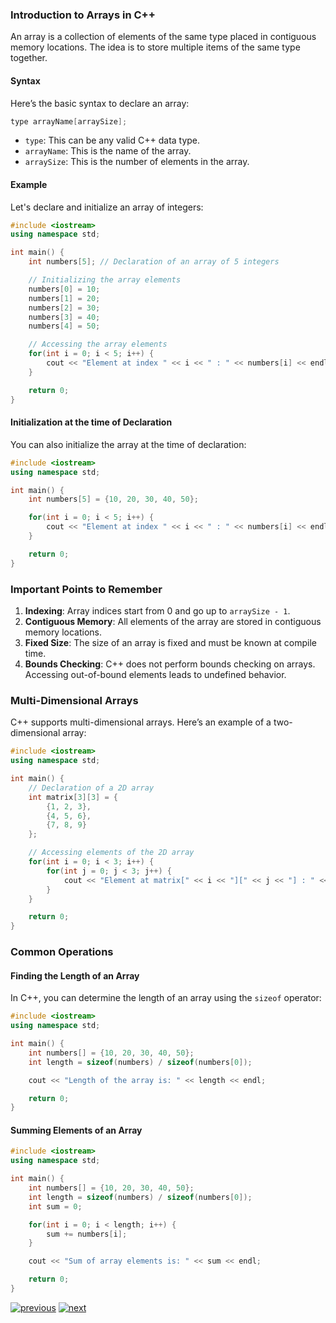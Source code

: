 ### Introduction to Arrays in C++

An array is a collection of elements of the same type placed in contiguous memory locations. The idea is to store multiple items of the same type together.

#### Syntax

Here’s the basic syntax to declare an array:

```cpp
type arrayName[arraySize];
```

- `type`: This can be any valid C++ data type.
- `arrayName`: This is the name of the array.
- `arraySize`: This is the number of elements in the array.

#### Example

Let's declare and initialize an array of integers:

```cpp
#include <iostream>
using namespace std;

int main() {
    int numbers[5]; // Declaration of an array of 5 integers

    // Initializing the array elements
    numbers[0] = 10;
    numbers[1] = 20;
    numbers[2] = 30;
    numbers[3] = 40;
    numbers[4] = 50;

    // Accessing the array elements
    for(int i = 0; i < 5; i++) {
        cout << "Element at index " << i << " : " << numbers[i] << endl;
    }

    return 0;
}
```

#### Initialization at the time of Declaration

You can also initialize the array at the time of declaration:

```cpp
#include <iostream>
using namespace std;

int main() {
    int numbers[5] = {10, 20, 30, 40, 50};

    for(int i = 0; i < 5; i++) {
        cout << "Element at index " << i << " : " << numbers[i] << endl;
    }

    return 0;
}
```

### Important Points to Remember

1. **Indexing**: Array indices start from 0 and go up to `arraySize - 1`.
2. **Contiguous Memory**: All elements of the array are stored in contiguous memory locations.
3. **Fixed Size**: The size of an array is fixed and must be known at compile time.
4. **Bounds Checking**: C++ does not perform bounds checking on arrays. Accessing out-of-bound elements leads to undefined behavior.

### Multi-Dimensional Arrays

C++ supports multi-dimensional arrays. Here’s an example of a two-dimensional array:

```cpp
#include <iostream>
using namespace std;

int main() {
    // Declaration of a 2D array
    int matrix[3][3] = {
        {1, 2, 3},
        {4, 5, 6},
        {7, 8, 9}
    };

    // Accessing elements of the 2D array
    for(int i = 0; i < 3; i++) {
        for(int j = 0; j < 3; j++) {
            cout << "Element at matrix[" << i << "][" << j << "] : " << matrix[i][j] << endl;
        }
    }

    return 0;
}
```

### Common Operations

#### Finding the Length of an Array

In C++, you can determine the length of an array using the `sizeof` operator:

```cpp
#include <iostream>
using namespace std;

int main() {
    int numbers[] = {10, 20, 30, 40, 50};
    int length = sizeof(numbers) / sizeof(numbers[0]);

    cout << "Length of the array is: " << length << endl;

    return 0;
}
```

#### Summing Elements of an Array

```cpp
#include <iostream>
using namespace std;

int main() {
    int numbers[] = {10, 20, 30, 40, 50};
    int length = sizeof(numbers) / sizeof(numbers[0]);
    int sum = 0;

    for(int i = 0; i < length; i++) {
        sum += numbers[i];
    }

    cout << "Sum of array elements is: " << sum << endl;

    return 0;
}
```

[![previous](https://img.shields.io/badge/%3C%3C%20Previous-%238A2BE2.svg?logo=&logoColor=white)](../README.md "previous page") [![next](https://img.shields.io/badge/Next%20%3E%3E-%238A2BE2.svg?logo=&logoColor=white)](./2.README.md "next page")
